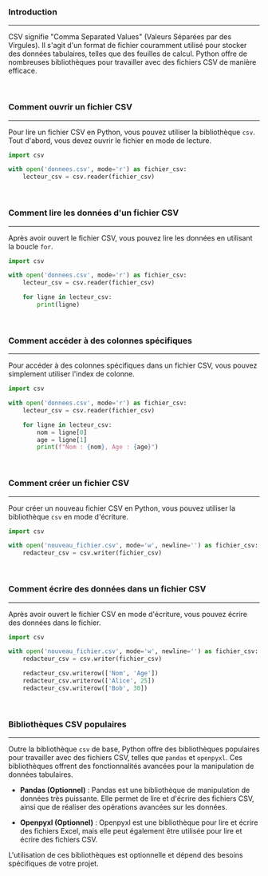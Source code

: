 ### Introduction

---

CSV signifie "Comma Separated Values" (Valeurs Séparées par des Virgules). Il s'agit d'un format de fichier couramment utilisé pour stocker des données tabulaires, telles que des feuilles de calcul. Python offre de nombreuses bibliothèques pour travailler avec des fichiers CSV de manière efficace.

<br>

### Comment ouvrir un fichier CSV

---

Pour lire un fichier CSV en Python, vous pouvez utiliser la bibliothèque `csv`. Tout d'abord, vous devez ouvrir le fichier en mode de lecture.

```python
import csv

with open('donnees.csv', mode='r') as fichier_csv:
    lecteur_csv = csv.reader(fichier_csv)
```

<br>

### Comment lire les données d'un fichier CSV

---

Après avoir ouvert le fichier CSV, vous pouvez lire les données en utilisant la boucle `for`.

```python
import csv

with open('donnees.csv', mode='r') as fichier_csv:
    lecteur_csv = csv.reader(fichier_csv)

    for ligne in lecteur_csv:
        print(ligne)
```

<br>

### Comment accéder à des colonnes spécifiques

---

Pour accéder à des colonnes spécifiques dans un fichier CSV, vous pouvez simplement utiliser l'index de colonne.

```python
import csv

with open('donnees.csv', mode='r') as fichier_csv:
    lecteur_csv = csv.reader(fichier_csv)

    for ligne in lecteur_csv:
        nom = ligne[0]
        age = ligne[1]
        print(f"Nom : {nom}, Age : {age}")
```

<br>

### Comment créer un fichier CSV

---

Pour créer un nouveau fichier CSV en Python, vous pouvez utiliser la bibliothèque `csv` en mode d'écriture.

```python
import csv

with open('nouveau_fichier.csv', mode='w', newline='') as fichier_csv:
    redacteur_csv = csv.writer(fichier_csv)
```

<br>

### Comment écrire des données dans un fichier CSV

---

Après avoir ouvert le fichier CSV en mode d'écriture, vous pouvez écrire des données dans le fichier.

```python
import csv

with open('nouveau_fichier.csv', mode='w', newline='') as fichier_csv:
    redacteur_csv = csv.writer(fichier_csv)

    redacteur_csv.writerow(['Nom', 'Age'])
    redacteur_csv.writerow(['Alice', 25])
    redacteur_csv.writerow(['Bob', 30])
```

<br>

### Bibliothèques CSV populaires

---

Outre la bibliothèque `csv` de base, Python offre des bibliothèques populaires pour travailler avec des fichiers CSV, telles que `pandas` et `openpyxl`. Ces bibliothèques offrent des fonctionnalités avancées pour la manipulation de données tabulaires.

- **Pandas (Optionnel)** : Pandas est une bibliothèque de manipulation de données très puissante. Elle permet de lire et d'écrire des fichiers CSV, ainsi que de réaliser des opérations avancées sur les données.

- **Openpyxl (Optionnel)** : Openpyxl est une bibliothèque pour lire et écrire des fichiers Excel, mais elle peut également être utilisée pour lire et écrire des fichiers CSV.

L'utilisation de ces bibliothèques est optionnelle et dépend des besoins spécifiques de votre projet.
